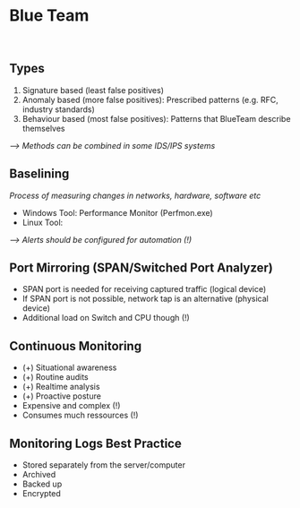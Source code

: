 # Blue Team

<br />

## Types
1. Signature based (least false positives)
2. Anomaly based (more false positives): Prescribed patterns (e.g. RFC, industry standards)
3. Behaviour based (most false positives): Patterns that BlueTeam describe themselves

*--> Methods can be combined in some IDS/IPS systems*

## Baselining

*Process of measuring changes in networks, hardware, software etc*

- Windows Tool: Performance Monitor (Perfmon.exe)
- Linux Tool:

*--> Alerts should be configured for automation (!)*

## Port Mirroring (SPAN/Switched Port Analyzer)
- SPAN port is needed for receiving captured traffic (logical device)
- If SPAN port is not possible, network tap is an alternative (physical device)
- Additional load on Switch and CPU though (!)

## Continuous Monitoring
- (+) Situational awareness
- (+) Routine audits
- (+) Realtime analysis
- (+) Proactive posture
- Expensive and complex (!)
- Consumes much ressources (!)

## Monitoring Logs Best Practice
- Stored separately from the server/computer
- Archived
- Backed up
- Encrypted
